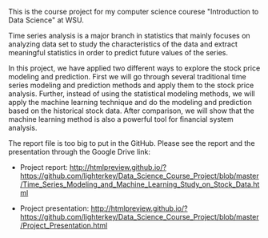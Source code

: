 This is the course project for my computer science courese "Introduction to Data Science" at WSU.  

Time series analysis is a major branch in statistics that mainly focuses on analyzing data set to study the characteristics of the 
data and extract meaningful statistics in order to predict future values of the series.

In this project, we have applied two different ways to explore the stock price modeling and prediction. 
First we will go through several traditional time series modeling and prediction methods and apply them to the stock price analysis. 
Further, instead of using the statistical modeling methods, we will apply the machine learning technique and do the modeling and 
prediction based on the historical stock data. After comparison, we will show that the machine learning method is also a powerful 
tool for financial system analysis.


The report file is too big to put in the GitHub. Please see the report and the presentation through the Google Drive link:

* Project report: 
http://htmlpreview.github.io/?https://github.com/lighterkey/Data_Science_Course_Project/blob/master/Time_Series_Modeling_and_Machine_Learning_Study_on_Stock_Data.html

* Project presentation: 
http://htmlpreview.github.io/?https://github.com/lighterkey/Data_Science_Course_Project/blob/master/Project_Presentation.html
